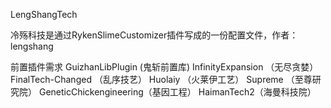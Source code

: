 LengShangTech

冷殇科技是通过RykenSlimeCustomizer插件写成的一份配置文件，作者：lengshang

前置插件需求
GuizhanLibPlugin (鬼斩前置库)
InfinityExpansion （无尽贪婪）
FinalTech-Changed （乱序技艺）
Huolaiy （火莱伊工艺）
Supreme （至尊研究院）
GeneticChickengineering（基因工程）
HaimanTech2（海曼科技院）
